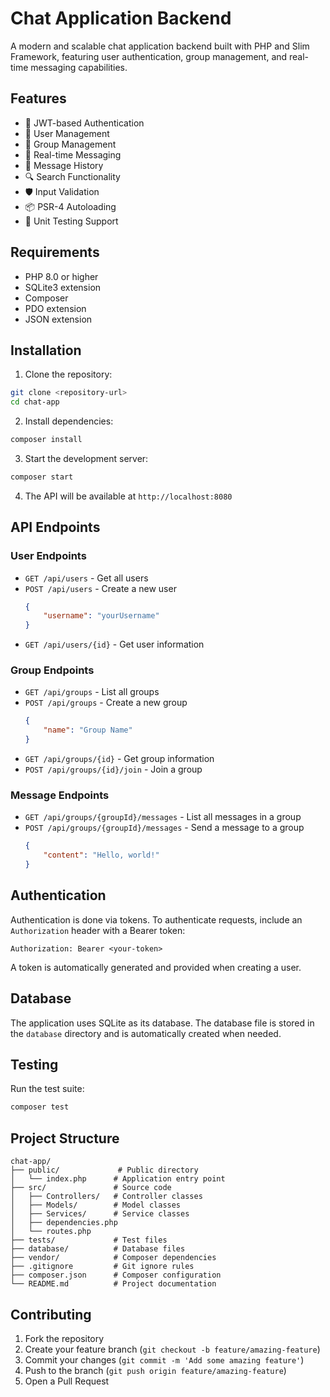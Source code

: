 # Chat Application Backend

A modern and scalable chat application backend built with PHP and Slim Framework, featuring user authentication, group management, and real-time messaging capabilities.

## Features

- 🔐 JWT-based Authentication
- 👥 User Management
- 👥 Group Management
- 💬 Real-time Messaging
- 📝 Message History
- 🔍 Search Functionality
- 🛡️ Input Validation
- 📦 PSR-4 Autoloading
- 🧪 Unit Testing Support

## Requirements

- PHP 8.0 or higher
- SQLite3 extension
- Composer
- PDO extension
- JSON extension

## Installation

1. Clone the repository:
```bash
git clone <repository-url>
cd chat-app
```

2. Install dependencies:
```bash
composer install
```

3. Start the development server:
```bash
composer start
```

4. The API will be available at `http://localhost:8080`

## API Endpoints

### User Endpoints
- `GET /api/users` - Get all users
- `POST /api/users` - Create a new user
  ```json
  {
      "username": "yourUsername"
  }
  ```
- `GET /api/users/{id}` - Get user information

### Group Endpoints
- `GET /api/groups` - List all groups
- `POST /api/groups` - Create a new group
  ```json
  {
      "name": "Group Name"
  }
  ```
- `GET /api/groups/{id}` - Get group information
- `POST /api/groups/{id}/join` - Join a group

### Message Endpoints
- `GET /api/groups/{groupId}/messages` - List all messages in a group
- `POST /api/groups/{groupId}/messages` - Send a message to a group
  ```json
  {
      "content": "Hello, world!"
  }
  ```

## Authentication

Authentication is done via tokens. To authenticate requests, include an `Authorization` header with a Bearer token:

```
Authorization: Bearer <your-token>
```

A token is automatically generated and provided when creating a user.

## Database

The application uses SQLite as its database. The database file is stored in the `database` directory and is automatically created when needed.

## Testing

Run the test suite:
```bash
composer test
```

## Project Structure

```
chat-app/
├── public/             # Public directory
│   └── index.php      # Application entry point
├── src/               # Source code
│   ├── Controllers/   # Controller classes
│   ├── Models/        # Model classes
│   ├── Services/      # Service classes
│   ├── dependencies.php
│   └── routes.php
├── tests/             # Test files
├── database/          # Database files
├── vendor/            # Composer dependencies
├── .gitignore         # Git ignore rules
├── composer.json      # Composer configuration
└── README.md          # Project documentation
```

## Contributing

1. Fork the repository
2. Create your feature branch (`git checkout -b feature/amazing-feature`)
3. Commit your changes (`git commit -m 'Add some amazing feature'`)
4. Push to the branch (`git push origin feature/amazing-feature`)
5. Open a Pull Request

